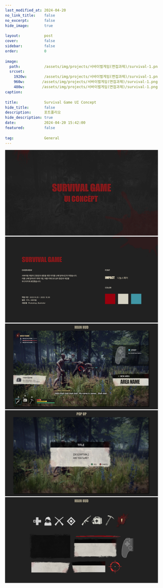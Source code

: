 ```yaml
---
last_modified_at: 2024-04-20
no_link_title:    false 
no_excerpt:       false 
hide_image:       true

layout:           post
cover:            false
sidebar:          false
order:            0

image:
  path:           /assets/img/projects/서바이벌게임(면접과제)/survival-1.png
  srcset:
    1920w:        /assets/img/projects/서바이벌게임(면접과제)/survival-1.png
    960w:        /assets/img/projects/서바이벌게임(면접과제)/survival-1.png
    480w:        /assets/img/projects/서바이벌게임(면접과제)/survival-1.png
caption:          

title:            Survival Game UI Concept
hide_title:       false
description:      포트폴리오
hide_description: true
date:             2024-04-20 15:42:00
featured:         false

tag:              General
---
```



![Image](/assets/img/projects/서바이벌게임(면접과제)/survival-1.png)
![Image](/assets/img/projects/서바이벌게임(면접과제)/survival-2.png)
![Image](/assets/img/projects/서바이벌게임(면접과제)/survival-3.jpg)
![Image](/assets/img/projects/서바이벌게임(면접과제)/survival-4.jpg)
![Image](/assets/img/projects/서바이벌게임(면접과제)/survival-5.jpg)